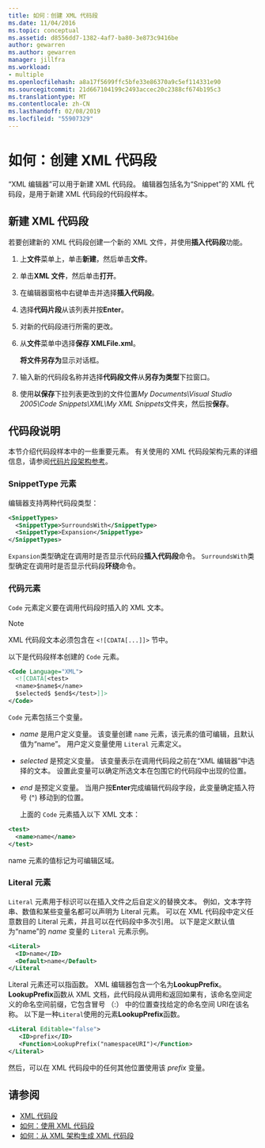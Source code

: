 ```yaml
---
title: 如何：创建 XML 代码段
ms.date: 11/04/2016
ms.topic: conceptual
ms.assetid: d8556dd7-1382-4af7-ba80-3e873c9416be
author: gewarren
ms.author: gewarren
manager: jillfra
ms.workload:
- multiple
ms.openlocfilehash: a8a17f5699ffc5bfe33e86370a9c5ef114331e90
ms.sourcegitcommit: 21d667104199c2493accec20c2388cf674b195c3
ms.translationtype: MT
ms.contentlocale: zh-CN
ms.lasthandoff: 02/08/2019
ms.locfileid: "55907329"
---
```

# <a name="how-to-create-xml-snippets"></a>如何：创建 XML 代码段

“XML 编辑器”可以用于新建 XML 代码段。 编辑器包括名为“Snippet”的 XML 代码段，是用于新建 XML 代码段的代码段样本。

## <a name="to-create-a-new-xml-snippet"></a>新建 XML 代码段

 若要创建新的 XML 代码段创建一个新的 XML 文件，并使用**插入代码段**功能。

1.  上**文件**菜单上，单击**新建**，然后单击**文件**。

2.  单击**XML 文件**，然后单击**打开**。

3.  在编辑器窗格中右键单击并选择**插入代码段**。

4.  选择**代码片段**从该列表并按**Enter**。

5.  对新的代码段进行所需的更改。

6.  从**文件**菜单中选择**保存 XMLFile.xml**。

     **将文件另存为**显示对话框。

7.  输入新的代码段名称并选择**代码段文件**从**另存为类型**下拉窗口。

8.  使用**以保存**下拉列表更改到的文件位置*My Documents\Visual Studio 2005\Code Snippets\XML\My XML Snippets*文件夹，然后按**保存**。

## <a name="snippet-description"></a>代码段说明

 本节介绍代码段样本中的一些重要元素。 有关使用的 XML 代码段架构元素的详细信息，请参阅[代码片段架构参考](../ide/code-snippets-schema-reference.md)。

### <a name="snippettype-element"></a>SnippetType 元素

 编辑器支持两种代码段类型：

```xml
<SnippetTypes>
  <SnippetType>SurroundsWith</SnippetType>
  <SnippetType>Expansion</SnippetType>
</SnippetTypes>
```

 `Expansion`类型确定在调用时是否显示代码段**插入代码段**命令。 `SurroundsWith`类型确定在调用时是否显示代码段**环绕**命令。

### <a name="code-element"></a>代码元素

 `Code` 元素定义要在调用代码段时插入的 XML 文本。

> [!NOTE]
> XML 代码段文本必须包含在 `<![CDATA[...]]>` 节中。


 以下是代码段样本创建的 `Code` 元素。

```xml
<Code Language="XML">
  <![CDATA[<test>
  <name>$name$</name>
  $selected$ $end$</test>]]>
</Code>
```

 `Code` 元素包括三个变量。

- $name$ 是用户定义变量。 该变量创建 `name` 元素，该元素的值可编辑，且默认值为“name”。 用户定义变量使用 `Literal` 元素定义。

- $selected$ 是预定义变量。 该变量表示在调用代码段之前在“XML 编辑器”中选择的文本。 设置此变量可以确定所选文本在包围它的代码段中出现的位置。

- $end$ 是预定义变量。 当用户按**Enter**完成编辑代码段字段，此变量确定插入符号 (^) 移动到的位置。

  上面的 `Code` 元素插入以下 XML 文本：

```xml
<test>
  <name>name</name>
</test>
```

 name 元素的值标记为可编辑区域。

### <a name="literal-element"></a>Literal 元素

 `Literal` 元素用于标识可以在插入文件之后自定义的替换文本。 例如，文本字符串、数值和某些变量名都可以声明为 Literal 元素。 可以在 XML 代码段中定义任意数目的 Literal 元素，并且可以在代码段中多次引用。 以下是定义默认值为“name”的 $name$ 变量的 `Literal` 元素示例。

```xml
<Literal>
  <ID>name</ID>
  <Default>name</Default>
</Literal
```

 Literal 元素还可以指函数。 XML 编辑器包含一个名为**LookupPrefix**。 **LookupPrefix**函数从 XML 文档，此代码段从调用和返回如果有，该命名空间定义的命名空间前缀，它包含冒号 （:） 中的位置查找给定的命名空间 URI在该名称。 以下是一种`Literal`使用的元素**LookupPrefix**函数。

```xml
<Literal Editable="false">
   <ID>prefix</ID>
   <Function>LookupPrefix("namespaceURI")</Function>
</Literal>
```

 然后，可以在 XML 代码段中的任何其他位置使用该 $prefix$ 变量。

## <a name="see-also"></a>请参阅

- [XML 代码段](../xml-tools/xml-snippets.md)
- [如何：使用 XML 代码段](../xml-tools/how-to-use-xml-snippets.md)
- [如何：从 XML 架构生成 XML 代码段](../xml-tools/how-to-generate-an-xml-snippet-from-an-xml-schema.md)